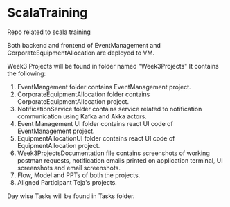 # ScalaTraining
Repo related to scala training

Both backend and frontend of EventManagement and CorporateEquipmentAllocation are deployed to VM.

Week3 Projects will be found in folder named "Week3Projects"
It contains the following:

1) EventMangement folder contains EventManagement project.
2) CorporateEquipmentAllocation folder contains CorporateEquipmentAllocation project.
3) NotificationService folder contains service related to notification communication using Kafka and Akka actors.
4) Event Management UI folder contains react UI code of EventManagement project.
5) EquipmentAllocationUI folder contains react UI code of EquipmentAllocation project.
6) Week3ProjectsDocumentation file contains screenshots of working postman requests, notification emails printed on application terminal, UI screenshots and email screenshots.
7) Flow, Model and PPTs of both the projects.
8) Aligned Participant Teja's projects.


Day wise Tasks will be found in Tasks folder.
